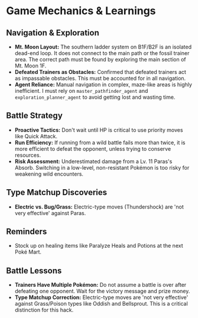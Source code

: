# Game Mechanics & Learnings

## Navigation & Exploration
- **Mt. Moon Layout:** The southern ladder system on B1F/B2F is an isolated dead-end loop. It does not connect to the main path or the fossil trainer area. The correct path must be found by exploring the main section of Mt. Moon 1F.
- **Defeated Trainers as Obstacles:** Confirmed that defeated trainers act as impassable obstacles. This must be accounted for in all navigation.
- **Agent Reliance:** Manual navigation in complex, maze-like areas is highly inefficient. I must rely on `master_pathfinder_agent` and `exploration_planner_agent` to avoid getting lost and wasting time.

## Battle Strategy
- **Proactive Tactics:** Don't wait until HP is critical to use priority moves like Quick Attack.
- **Run Efficiency:** If running from a wild battle fails more than twice, it is more efficient to defeat the opponent, unless trying to conserve resources.
- **Risk Assessment:** Underestimated damage from a Lv. 11 Paras's Absorb. Switching in a low-level, non-resistant Pokémon is too risky for weakening wild encounters.

## Type Matchup Discoveries
- **Electric vs. Bug/Grass:** Electric-type moves (Thundershock) are 'not very effective' against Paras.

## Reminders
- Stock up on healing items like Paralyze Heals and Potions at the next Poké Mart.

## Battle Lessons
- **Trainers Have Multiple Pokémon:** Do not assume a battle is over after defeating one opponent. Wait for the victory message and prize money.
- **Type Matchup Correction:** Electric-type moves are 'not very effective' against Grass/Poison types like Oddish and Bellsprout. This is a critical distinction for this hack.